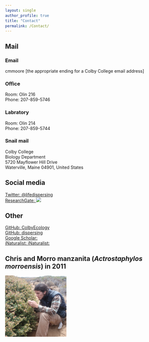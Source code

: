 ```yaml
---
layout: single
author_profile: true
title: "Contact"
permalink: /Contact/
---
```

## Mail

### Email
cmmoore [the appropriate ending for a Colby College email address]

### Office
Room: Olin 216  
Phone:  207-859-5746

### Labratory
Room: Olin 214  
Phone:  207-859-5744

### Snail mail
Colby College  
Biology Department  
5720 Mayflower Hill Drive  
Waterville, Maine 04901, United States

## Social media
[Twitter&#58; @lifedispersing](https://twitter.com/lifedispersing)  
[ResearchGate&#58; <img src="https://www.researchgate.net/apple-touch-icon-180x180.png" style="width: 25px;"/>](https://www.researchgate.net/profile/Christopher_Moore17)

## Other
[GitHub&#58; ColbyEcology](http://github.com/ColbyEcology)  
[GitHub&#58; dispersing](http://github.com/dispersing)  
[Google Scholar&#58; <i class="fa fa-google" aria-hidden="true"></i>](https://scholar.google.com/citations?user=-XqTzHsAAAAJ&hl=en)  
[iNaturalist&#58; <i class="fa fa-orcid" aria-hidden="true"></i>](https://orcid.org/0000-0001-5783-9833)
[iNaturalist&#58; <i class="fa fa-leaf" aria-hidden="true"></i>](http://www.inaturalist.org/people/ecologistchris)

## Chris and Morro manzanita (*Actrostaphylos morroensis*) in 2011

<img src="/images/Morro.png" alt="Chris and Actrostaphylos morroensis" style="width:200px;height:200px;" onmouseover="this.src='/images/Morro_old.png'" onmouseout="this.src='/images/Morro.png'">

